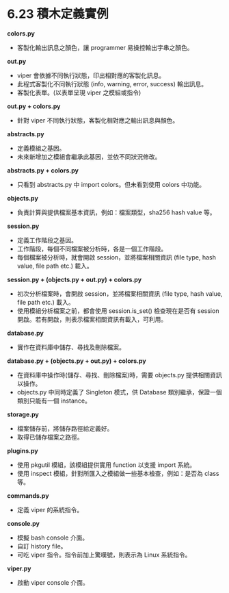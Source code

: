 # 6.23 積木定義實例

**colors.py**

* 客製化輸出訊息之顏色，讓 programmer 易操控輸出字串之顏色。

**out.py**

* viper 會依據不同執行狀態，印出相對應的客製化訊息。
* 此程式客製化不同執行狀態 \(info, warning, error, success\) 輸出訊息。
* 客製化表單。\(以表單呈現 viper 之模組或指令\)

**out.py + colors.py**

* 針對 viper 不同執行狀態，客製化相對應之輸出訊息與顏色。

**abstracts.py**

* 定義模組之基因。
* 未來新增加之模組會繼承此基因，並依不同狀況修改。

**abstracts.py + colors.py**

* 只看到 abstracts.py 中 import colors。但未看到使用 colors 中功能。

**objects.py**

* 負責計算與提供檔案基本資訊，例如：檔案類型，sha256 hash value 等。

**session.py**

* 定義工作階段之基因。
* 工作階段，每個不同檔案被分析時，各是一個工作階段。
* 每個檔案被分析時，就會開啟 session，並將檔案相關資訊 \(file type, hash value, file path etc.\) 載入。

**session.py + \(objects.py + out.py\) + colors.py**

* 初次分析檔案時，會開啟 session，並將檔案相關資訊 \(file type, hash value, file path etc.\) 載入。
* 使用模組分析檔案之前，都會使用 session.is\_set\(\) 檢查現在是否有 session 開啟。若有開啟，則表示檔案相關資訊有載入，可利用。

**database.py**

* 實作在資料庫中儲存、尋找及刪除檔案。

**database.py + \(objects.py + out.py\) + colors.py**

* 在資料庫中操作時\(儲存、尋找、刪除檔案\)時，需要 objects.py 提供相關資訊以操作。
* objects.py 中同時定義了 Singleton 模式，供 Database 類別繼承，保證一個類別只能有一個 instance。

**storage.py**

* 檔案儲存前，將儲存路徑給定義好。
* 取得已儲存檔案之路徑。

**plugins.py**

* 使用 pkgutil 模組，該模組提供實用 function 以支援 import 系統。
* 使用 inspect 模組，針對所匯入之模組做一些基本檢查，例如：是否為 class 等。

**commands.py**

* 定義 viper 的系統指令。

**console.py**

* 模擬 bash console 介面。
* 自訂 history file。
* 可吃 viper 指令。指令前加上驚嘆號，則表示為 Linux 系統指令。

**viper.py**

* 啟動 viper console 介面。

